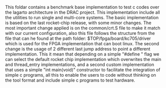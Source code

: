 This foldar contains a benchmark base implementation to test c codes 
over the lagarto architecture in the DRAC project. This implementation 
include all the utilities to run single and multi-core systems. The 
basic implementation is based on the last rocket-chip release, with 
some minor changes.
The most important change applied is on the common/crt.S file to make
it match with our current configuration, also this file follows the 
structure from the file that can he found at the path folder:
$TOP/fpga/board/kc705/driver which is used for the FPGA implementation
that can boot linux.
The second change is the usage of 2 different last jump address to point
a different implementation. This it mean that depending on a simple 
"#define " flag we can select the default rocket chip implementation which
overwrites the main and thread_entry implementations, and a second custom
implementation that uses a simple "int main(void)" constructor to
facilitate the integration of simple c programs, all this to enable
the users to code without thinking on the tool format and include simple
c programs to test hardware.
